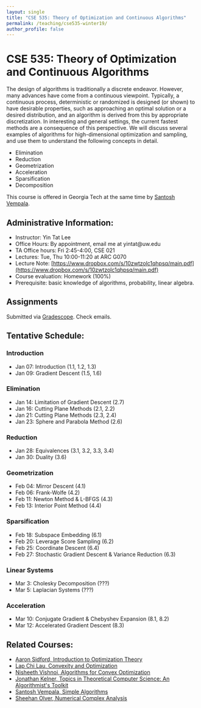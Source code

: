 ```yaml
---
layout: single
title: "CSE 535: Theory of Optimization and Continuous Algorithms"
permalink: /teaching/cse535-winter19/
author_profile: false
---
```


# CSE 535: Theory of Optimization and Continuous Algorithms

The design of algorithms is traditionally a discrete endeavor. However, many advances have come from a continuous viewpoint. Typically, a continuous process, deterministic or randomized is designed (or shown) to have desirable properties, such as approaching an optimal solution or a desired distribution, and an algorithm is derived from this by appropriate discretization. In interesting and general settings, the current fastest methods are a consequence of this perspective. We will discuss several examples of algorithms for high-dimensional optimization and sampling, and use them to understand the following concepts in detail.
+ Elimination
+ Reduction
+ Geometrization
+ Acceleration
+ Sparsification
+ Decomposition

This course is offered in Georgia Tech at the same time by [Santosh Vempala](https://santoshv.github.io/contalgos.html).


## Administrative Information:
+ Instructor: Yin Tat Lee
+ Office Hours: By appointment, email me at yintat@<span style="display: none;">ignoreme-</span>uw.edu
+ TA Office hours: Fri 2:45-4:00, CSE 021
+ Lectures: Tue, Thu 10:00-11:20 at ARC G070
+ Lecture Note: [https://www.dropbox.com/s/10zwtzolc1qhpsq/main.pdf](https://www.dropbox.com/s/10zwtzolc1qhpsq/main.pdf)
+ Course evaluation: Homework (100%)
+ Prerequisite: basic knowledge of algorithms, probability, linear algebra.

## Assignments

Submitted via [Gradescope](https://www.gradescope.com/courses/35189). Check emails.

## Tentative Schedule:

### Introduction
+ Jan 07: Introduction (1.1, 1.2, 1.3)
+ Jan 09: Gradient Descent (1.5, 1.6)

### Elimination
+ Jan 14: Limitation of Gradient Descent (2.7)
+ Jan 16: Cutting Plane Methods (2.1, 2.2)
+ Jan 21: Cutting Plane Methods (2.3, 2.4)
+ Jan 23: Sphere and Parabola Method (2.6)

### Reduction
+ Jan 28: Equivalences (3.1, 3.2, 3.3, 3.4)
+ Jan 30: Duality (3.6)

### Geometrization
+ Feb 04: Mirror Descent (4.1)
+ Feb 06: Frank-Wolfe (4.2)
+ Feb 11: Newton Method & L-BFGS (4.3)
+ Feb 13: Interior Point Method (4.4)

### Sparsification
+ Feb 18: Subspace Embedding (6.1)
+ Feb 20: Leverage Score Sampling (6.2)
+ Feb 25: Coordinate Descent (6.4)
+ Feb 27: Stochastic Gradient Descent & Variance Reduction (6.3)

### Linear Systems
+ Mar 3: Cholesky Decomposition (???)
+ Mar 5: Laplacian Systems (???)

### Acceleration
+ Mar 10: Conjugate Gradient & Chebyshev Expansion (8.1, 8.2)
+ Mar 12: Accelerated Gradient Descent (8.3)

## Related Courses:
+ [Aaron Sidford, Introduction to Optimization Theory](http://www.aaronsidford.com/sp17_opt_theory.html)
+ [Lap Chi Lau, Convexity and Optimization](https://cs.uwaterloo.ca/~lapchi/cs798/index.html)
+ [Nisheeth Vishnoi, Algorithms for Convex Optimization](https://nisheethvishnoi.wordpress.com/convex-optimization/)
+ [Jonathan Kelner, Topics in Theoretical Computer Science: An Algorithmist's Toolkit](http://stellar.mit.edu/S/course/18/sp14/18.409/index.html)
+ [Santosh Vempala, Simple Algorithms](https://algorithms2017.wordpress.com/lectures/)
+ [Sheehan Olver, Numerical Complex Analysis](http://www.maths.usyd.edu.au/u/olver/teaching/NCA/)
